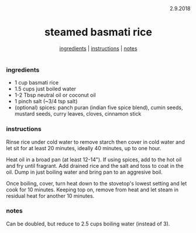 <p align="right">2.9.2018</p>

<h1 align="center">steamed basmati rice</h1>

<div align="center">
  <a href="#ingredients">ingredients</a> | 
  <a href="#instructions">instructions</a> | 
  <a href="#notes">notes</a>
</div>
<br>

### ingredients
- 1 cup basmati rice
- 1.5 cups just boiled water
- 1-2 Tbsp neutral oil or coconut oil
- 1 pinch salt (~3/4 tsp salt)
- (optional) spices: panch puran (indian five spice blend), cumin seeds, mustard seeds, curry leaves, cloves, cinnamon stick

### instructions
Rinse rice under cold water to remove starch then cover in cold water and let sit for at least 20 minutes, ideally 40 minutes, up to one hour.

Heat oil in a broad pan (at least 12-14").  If using spices, add to the hot oil and fry until fragrant. Add drained rice and the salt and toss to coat in the oil.  Dump in just boiling water and bring pan to an aggresive boil. 

Once boiling, cover, turn heat down to the stovetop's lowest setting and let cook for 10 minutes. Keeping top on, remove from heat and let steam in residual heat for another 10 minutes.

### notes
Can be doubled, but reduce to 2.5 cups boiling water (instead of 3). 
